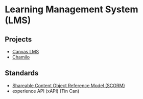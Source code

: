 # Learning Management System (LMS)

<!--
https://github.com/OpenOLAT/OpenOLAT

https://www.becodemy.com/course/64f717a45331088de2ce886c
-->

## Projects

- [Canvas LMS](https://github.com/instructure/canvas-lms)
- [Chamilo](https://github.com/chamilo/chamilo-lms)

<!--
https://github.com/AntonioErdeljac/next13-lms-platform
-->

## Standards

- [Shareable Content Object Reference Model (SCORM)](/scorm.md)
- experience API (xAPI) (Tin Can)
